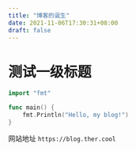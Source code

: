```yaml
---
title: "博客的诞生"
date: 2021-11-06T17:30:31+08:00
draft: false
---
```


# 测试一级标题

```go
import "fmt"

func main() {
    fmt.Println("Hello, my blog!")
}
```

网站地址 `https://blog.ther.cool`

